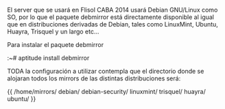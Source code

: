 El server que se usará en Flisol CABA 2014 usará Debian GNU/Linux como SO, por lo que el paquete debmirror está directamente disponible 
al igual que en distribuciones derivadas de Debian, tales como LinuxMint, Ubuntu, Huayra, Trisquel y un largo etc...

Para instalar el paquete debmirror

:~# aptitude install debmirror

TODA la configuración a utilizar contempla que el directorio donde se alojaran todos los mirrors de las distintas distribuciones será: 

{{
/home/mirrors/
	     debian/
             debian-security/
	     linuxmint/
             trisquel/
 	     huayra/
             ubuntu/
}}
